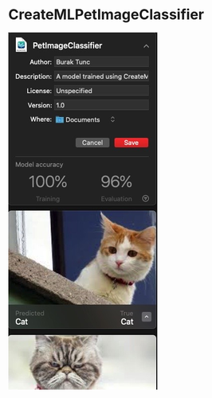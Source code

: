 # CreateMLPetImageClassifier

![](https://github.com/buraktuncdev/CreateMLPetImageClassifier/blob/master/img.jpeg?raw=true)
